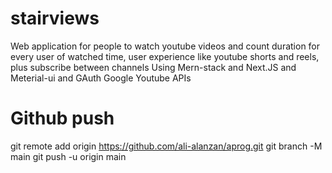 # stairviews
Web application for people to watch youtube videos and count duration for every user of watched time, user experience like youtube shorts and reels, plus subscribe between channels
Using Mern-stack and Next.JS and Meterial-ui and GAuth Google Youtube APIs
# Github push
git remote add origin https://github.com/ali-alanzan/aprog.git
git branch -M main
git push -u origin main

